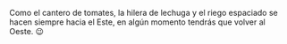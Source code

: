 Como el cantero de tomates, la hilera de lechuga y el riego espaciado se hacen siempre hacia el Este, en algún momento tendrás que volver al Oeste. :wink: